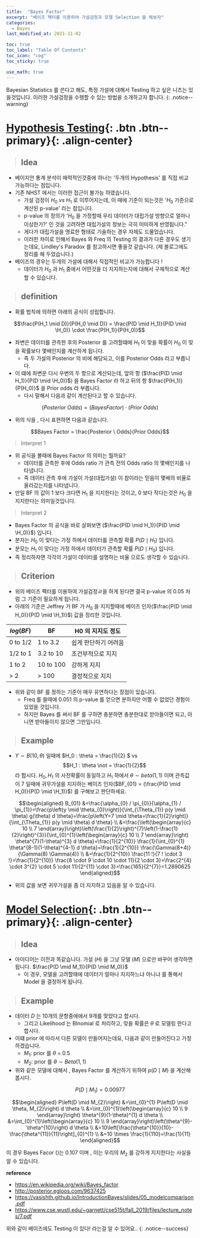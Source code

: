 ```yaml
---
title:  "Bayes Factor"
excerpt: "베이즈 펙터를 이용하여 가설검정과 모델 Selection 을 해보자"
categories:
  - Bayes
last_modified_at: 2021-11-02

toc: true
toc_label: "Table Of Contents"
toc_icon: "cog"
toc_sticky: true

use_math: true
---
```


 Bayesian Statistics 를 쓴다고 해도, 특정 가설에 대해서 Testing 하고 싶은 니즈는 있을것입니다. 이러한 가설검정을 수행할 수 있는 방법을 소개하고자 합니다.
{: .notice--warning}

# [Hypothesis Testing](#link){: .btn .btn--primary}{: .align-center}

> ## Idea

- 베이지안 통계 분석이 매력적인것중에 하나는 '두개의 Hypothesis' 를 직접 비교 가능하다는 점입니다. 
- 기존 NHST 에서는 이러한 접근이 불가능 하였습니다. 
  - 가설 검정이 $H_0 \ vs \ H_1$ 로 이루어지는데, 이 때에 기준이 되는것은 '$H_0$ 가준으로 계산된 p-value' 라는 점입니다. 
  - p-value 의 정의가 '$H_0$ 을 가정할때 우리 데이터가 대립가설 방향으로 얼마나 이상한가?'  인 것을 고려하면 대립가설의 정보는 극히 미미하게 반영됩니다."
  - 게다가 대립가설을 명료한 형태로 기술하는 경우 자체도 드물었습니다. 
  - 이러한 차이로 인해서 Bayes 와 Freq 의 Testing 의 결과가 다른 경우도 생기는데요, Lindley's Paradox 를  참고하시면 좋을것 같습니다. (제 블로그에도 정리를 해 두었습니다.)
- 베이즈의 경우는 두개의 가설에 대해서 직접적인 비교가 가능합니다 ! 
  - 데이터가 $H_0$ 과 $H_1$ 중에서 어떤것을 더 지지하는지에 대해서 구체적으로 계산할 수 있습니다. 

> ## definition 

- 확률 법칙에 의하면 아래의 공식이 성립합니다. 

$$\frac{P(H_1 \mid D)}{P(H_0 \mid D)} = \frac{P(D \mid H_1)}{P(D \mid \H_0)} \cdot \frac{P(H_1)}{P(H_0)}$$

- 좌변은 데이터를 관측한 후의 Posterior 를 고려할떄에 $H_1$ 이 맞을 확률이 $H_0$ 이 맞을 확률보다 몇배인지를 계산하게 됩니다. 
  - 즉 두 가설의 Posterior 의 비에 해당되고, 이를 Posterior Odds 라고 부릅니다. 
- 이 떄에 좌변운 다시 우변의 두 항으로 계산되는데, 앞의 항 ($\frac{P(D \mid H_1)}{P(D \mid \H_0)}$) 을 Bayes Factor 라 하고 뒤의 항 $\frac{P(H_1)}{P(H_0)}$ 을 Prior odds 라 부릅니다. 
  - 다시 말해서 다음과 같이 계산된다고 할 수 있습니다. 

$$(Posterior \ Odds) = (Bayes Factor) \cdot (Prior \ Odds)$$

- 위의 식을 , 다시 표현하면 다음과 같습니다. 

$$Bayes Factor = \frac{Posterior \ Odds}{Prior Odds}$$

> Interpret 1 

- 위 공식을 볼때에 Bayes Factor 의 의미는 뭘까요? 
  - 데이터를 관측한 후에 Odds ratio 가 관측 전의 Odds ratio 의 몇배인지를 나타냅니다.
  - 즉 데이터 관측 후에 가설이 가설(대립가설) 이 참이라는 믿음이 몇배의 비율로 올라갔는지를 나타냅니다. 
- 만일 BF 의 값이 1 보다 크다면 $H_1$ 을 지지한다는 것이고, 0 보다 작다는것은 $H_0$ 을 지지한다는 의미일것입니다. 

> Interpret 2 

- Bayes Factor 의 공식을 바로 살펴보면 ($\frac{P(D \mid H_1)}{P(D \mid \H_0)}$) 입니다. 
- 분자는 $H_0$ 이 맞다는 가정 하에서 데이터를 관측할 확률 $P(D\mid H_1)$ 입니다. 
- 분모는 $H_1$ 이 맞다는 가정 하에서 데이터가 관측할 확률 $P(D \mid H_0)$ 입니다.
- 즉 정리하자면 각각의 가설이 데이터를 설명하는 비율 으로도 생각할 수 있습니다.

> ## Criterion 

- 위의 베이즈 펙터를 이용하여 가설검정ㄹ을 하게 된다면 결국 p-value 의 0.05 처럼 그 기준이 필요하게 됩니다.
- 아래의 기준은 Jeffrey 가 BF 가 $H_0$ 을 지지할때에 베이즈 인자($\frac{P(D \mid H_0)}{P(D \mid \H_1)}$)  값을 정리한 것입니다.

| $log(BF)$ | BF        | H0 의 지지도 정도    |
| --------- | --------- | -------------------- |
| 0 to 1/2  | 1 to 3.2  | 쉽게 판단하기 어려움 |
| 1/2 to 1  | 3.2 to 10 | 조건부적으로 지지    |
| 1 to 2    | 10 to 100 | 강하게 지지          |
| > 2       | > 100     | 결정적으로 지지      |

- 위와 같이 BF 를 정하는 기준이 매우 유연하다는 장점이 있습니다.
  - Freq 를 쓸때에 0.051 의 p-value 를 얻으면 분하지만 어쩔 수 없었던 경험이 있었을 것입니다.
  - 하지만 Bayes 를 써서 BF 를 구하면 충분하면 충분한대로 받아들이면 되고, 아니면 받아들이지 않으면 그만입니다.

> ## Example

- $Y \sim B(10,\theta)$ 일때에 $H_0 : \theta = \frac{1}{2} $ vs $$H_1 : \theta \not = \frac{1}{2}$$ 라 합시다. $H_0, H_1$ 의 사전확률이 동일하고 $H_1$ 하에서 $\theta \sim beta(1,1)$ 이며 관측값이 7 일때에 귀무가설을 지지하는 베이즈 인자($BF_{01} = $($\frac{P(D \mid H_0)}{P(D \mid \H_1)}$) 를 구해보고 판단하세요.

$$\begin{aligned}
B_{01} &=\frac{\alpha_{0} / \pi_{0}}{\alpha_{1} / \pi_{1}}=\frac{p\left(y \mid \theta_{0}\right)}{\int_{\Theta_{1}} p(y \mid \theta) g(\theta) d \theta}=\frac{p\left(Y=7 \mid \theta=\frac{1}{2}\right)}{\int_{\Theta_{1}} p(y \mid \theta) d \theta} \\
&=\frac{\left(\begin{array}{c}
10 \\
7
\end{array}\right)\left(\frac{1}{2}\right)^{7}\left(1-\frac{1}{2}\right)^{3}}{\int_{0}^{1}\left(\begin{array}{c}
10 \\
7
\end{array}\right) \theta^{7}(1-\theta)^{3} d \theta}=\frac{1}{2^{10}} \frac{1}{\int_{0}^{1} \theta^{8-1}(1-\theta)^{4-1} d \theta}=\frac{1}{2^{10}} \frac{\Gamma(8+4)}{\Gamma(8) \Gamma(4)} \\
&=\frac{1}{2^{10}} \frac{11 !}{7 ! \cdot 3 !}=\frac{1}{2^{10}} \frac{8 \cdot 9 \cdot 10 \cdot 11}{2 \cdot 3}=\frac{2^{4} \cdot 3^{2} \cdot 5 \cdot 11}{2^{11} \cdot 3}=\frac{165}{2^{7}}=1.2890625
\end{aligned}$$



- 위의 값을 보면 귀무가설을 좀 더 지지하고 있음을 알 수 있습니다.

# [Model Selection](#link){: .btn .btn--primary}{: .align-center}

> ## Idea

- 아이디어는 이전과 똑같습니다. 가설 ($H$) 을 그냥 모델 ($M$) 으로만 바꾸어 생각하면 됩니다. $\frac{P(D \mid M_1)}{P(D \mid M_0)}$
  - 이 경우, 모델을 고려할때에 데이터가 얼마나 지지하느냐 아니냐 를 통해서 Model 을 결정하게 됩니다.

> ## Example

- 데이터 $D$ 는 10개의 문항중에에서 9개를 맞았다고 합시다. 
  - 그리고 Likelihood 는 BInomial 로 처리하고, 맞을 확률은 $\theta$ 로 모델링 한다고 합시다.
- 이떄 prior 에 따라서 다른 모델이 만들어지는데요, 다음과 같이 만들어진다고 가정하겠습니다.
  - $M_1 :$  prior 를 $\theta$ = 0.5
  - $M_2 :$  prior 를 $\theta \sim Beta(1,1)$ 
- 위와 같은 모델에 대해서 , Bayes Factor 를 계산하기 위하여 $p(D \mid M)$ 을 계산해 봅시다.

$$P(D\mid M_1) = 0.00977$$ 

$$\begin{aligned}
P\left(D \mid M_{2}\right) &=\int_{0}^{1} P\left(D \mid \theta, M_{2}\right) d \theta \\
&=\int_{0}^{1}\left(\begin{array}{c}
10 \\
9
\end{array}\right) \theta^{9}(1-\theta)^{1} d \theta \\
&=\int_{0}^{1}\left(\begin{array}{c}
10 \\
9
\end{array}\right)\left(\theta^{9}-\theta^{10}\right) d \theta \\
&=10\left[\frac{\theta^{10}}{10}-\frac{\theta^{11}}{11}\right]_{0}^{1} \\
&=10 \times \frac{1}{110}=\frac{1}{11}
\end{aligned}$$

이 경우 Bayes Facor ()는 0.107 이며 , 이는 우리의 $M_2$ 를 강하게 지지한다는 사실을 알 수 있습니다.

**reference**

- <https://en.wikipedia.org/wiki/Bayes_factor>
- <http://posterior.egloos.com/9637425>
- <https://vasishth.github.io/IntroductionBayes/slides/05_modelcomparison.pdf>
- <https://www.cse.wustl.edu/~garnett/cse515t/fall_2019/files/lecture_notes/7.pdf>

위와 같이 베이즈에도 Testing 이 있다! 라는걸 알 수 있어요..
{: .notice--success}

